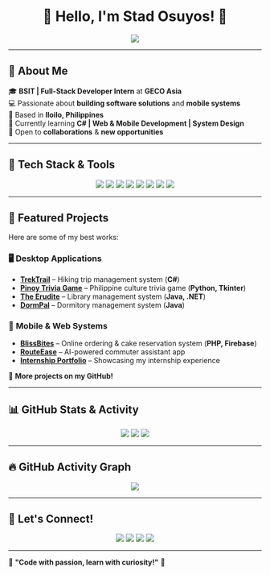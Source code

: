 <h1 align="center">👋 Hello, I'm Stad Osuyos! 🚀</h1>

<p align="center">
  <img src="https://readme-typing-svg.demolab.com?font=Fira+Code&weight=500&size=22&pause=1000&color=00FFFF&center=true&width=600&lines=🚀+Full-Stack+Developer+Intern;💡+Innovator+%7C+Tech+Explorer;🎓+BSIT+Graduating+Student+%7C+GECO+Asia;📌+Iloilo%2C+Philippines" />
</p>

---

## 📌 **About Me**
🎓 **BSIT | Full-Stack Developer Intern** at **GECO Asia**  
💻 Passionate about **building software solutions** and **mobile systems**  
📍 Based in **Iloilo, Philippines**  
🌟 Currently learning **C# | Web & Mobile Development | System Design**  
📩 Open to **collaborations** & **new opportunities**  

---

## 🚀 **Tech Stack & Tools**
<p align="center">
  <img src="https://img.shields.io/badge/C%23-239120?style=for-the-badge&logo=c-sharp&logoColor=white" />
  <img src="https://img.shields.io/badge/Java-ED8B00?style=for-the-badge&logo=java&logoColor=white" />
  <img src="https://img.shields.io/badge/PHP-777BB4?style=for-the-badge&logo=php&logoColor=white" />
  <img src="https://img.shields.io/badge/JavaScript-F7DF1E?style=for-the-badge&logo=javascript&logoColor=black" />
  <img src="https://img.shields.io/badge/Firebase-FFCA28?style=for-the-badge&logo=firebase&logoColor=black" />
  <img src="https://img.shields.io/badge/HTML-E34F26?style=for-the-badge&logo=html5&logoColor=white" />
  <img src="https://img.shields.io/badge/CSS-1572B6?style=for-the-badge&logo=css3&logoColor=white" />
  <img src="https://img.shields.io/badge/MySQL-4479A1?style=for-the-badge&logo=mysql&logoColor=white" />
</p>

---

## 📌 **Featured Projects**
Here are some of my best works:  

### 🖥️ **Desktop Applications**
- **[TrekTrail](https://github.com/your-repo)** – Hiking trip management system (**C#**)  
- **[Pinoy Trivia Game](https://github.com/your-repo)** – Philippine culture trivia game (**Python, Tkinter**)  
- **[The Erudite](https://github.com/your-repo)** – Library management system (**Java, .NET**)  
- **[DormPal](https://github.com/your-repo)** – Dormitory management system (**Java**)  

### 📱 **Mobile & Web Systems**
- **[BlissBites](https://github.com/your-repo)** – Online ordering & cake reservation system (**PHP, Firebase**)  
- **[RouteEase](https://github.com/your-repo)** – AI-powered commuter assistant app  
- **[Internship Portfolio](https://github.com/your-repo)** – Showcasing my internship experience  

📌 **More projects on my GitHub!**  

---

## 📊 **GitHub Stats & Activity**
<p align="center">
  <img src="https://github-readme-stats.vercel.app/api?username=your-github-username&show_icons=true&theme=tokyonight" />
  <img src="https://github-readme-streak-stats.herokuapp.com/?user=your-github-username&theme=tokyonight" />
  <img src="https://github-readme-stats.vercel.app/api/top-langs/?username=your-github-username&layout=compact&theme=tokyonight" />
</p>

---

## 🔥 **GitHub Activity Graph**
<p align="center">
  <img src="https://github-readme-activity-graph.vercel.app/graph?username=your-github-username&theme=react-dark&hide_border=true" />
</p>

---

## 🤝 **Let's Connect!**
<p align="center">
  <a href="https://linkedin.com/in/yourname"><img src="https://img.shields.io/badge/LinkedIn-0077B5?style=for-the-badge&logo=linkedin&logoColor=white"/></a>
  <a href="mailto:your.email@example.com"><img src="https://img.shields.io/badge/Email-D14836?style=for-the-badge&logo=gmail&logoColor=white"/></a>
  <a href="https://github.com/your-github-username"><img src="https://img.shields.io/badge/GitHub-100000?style=for-the-badge&logo=github&logoColor=white"/></a>
  <a href="https://yourportfolio.com"><img src="https://img.shields.io/badge/Portfolio-4285F4?style=for-the-badge&logo=google-chrome&logoColor=white"/></a>
</p>

---

🌟 **"Code with passion, learn with curiosity!"** 🚀  
